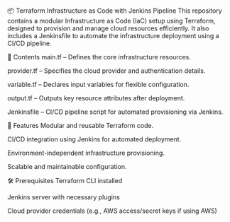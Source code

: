 📦 Terraform Infrastructure as Code with Jenkins Pipeline
This repository contains a modular Infrastructure as Code (IaC) setup using Terraform, designed to provision and manage cloud resources efficiently. It also includes a Jenkinsfile to automate the infrastructure deployment using a CI/CD pipeline.

🔧 Contents
main.tf – Defines the core infrastructure resources.

provider.tf – Specifies the cloud provider and authentication details.

variable.tf – Declares input variables for flexible configuration.

output.tf – Outputs key resource attributes after deployment.

Jenkinsfile – CI/CD pipeline script for automated provisioning via Jenkins.

🚀 Features
Modular and reusable Terraform code.

CI/CD integration using Jenkins for automated deployment.

Environment-independent infrastructure provisioning.

Scalable and maintainable configuration.

🛠️ Prerequisites
Terraform CLI installed

Jenkins server with necessary plugins

Cloud provider credentials (e.g., AWS access/secret keys if using AWS)
